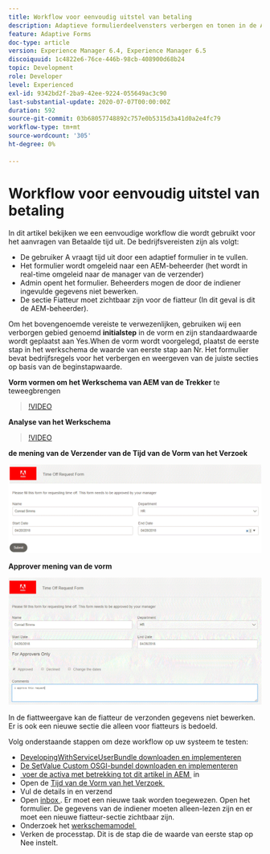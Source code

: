 ```yaml
---
title: Workflow voor eenvoudig uitstel van betaling
description: Adaptieve formulierdeelvensters verbergen en tonen in de AEM-workflow
feature: Adaptive Forms
doc-type: article
version: Experience Manager 6.4, Experience Manager 6.5
discoiquuid: 1c4822e6-76ce-446b-98cb-408900d68b24
topic: Development
role: Developer
level: Experienced
exl-id: 9342bd2f-2ba9-42ee-9224-055649ac3c90
last-substantial-update: 2020-07-07T00:00:00Z
duration: 592
source-git-commit: 03b68057748892c757e0b5315d3a41d0a2e4fc79
workflow-type: tm+mt
source-wordcount: '305'
ht-degree: 0%

---
```


# Workflow voor eenvoudig uitstel van betaling

In dit artikel bekijken we een eenvoudige workflow die wordt gebruikt voor het aanvragen van Betaalde tijd uit. De bedrijfsvereisten zijn als volgt:

* De gebruiker A vraagt tijd uit door een adaptief formulier in te vullen.
* Het formulier wordt omgeleid naar een AEM-beheerder (het wordt in real-time omgeleid naar de manager van de verzender)
* Admin opent het formulier. Beheerders mogen de door de indiener ingevulde gegevens niet bewerken.
* De sectie Fiatteur moet zichtbaar zijn voor de fiatteur (In dit geval is dit de AEM-beheerder).

Om het bovengenoemde vereiste te verwezenlijken, gebruiken wij een verborgen gebied genoemd **initialstep** in de vorm en zijn standaardwaarde wordt geplaatst aan Yes.When de vorm wordt voorgelegd, plaatst de eerste stap in het werkschema de waarde van eerste stap aan Nr. Het formulier bevat bedrijfsregels voor het verbergen en weergeven van de juiste secties op basis van de beginstapwaarde.

**Vorm vormen om het Werkschema van AEM van de Trekker** te teweegbrengen

>[!VIDEO](https://video.tv.adobe.com/v/28406?quality=12&learn=on)

**Analyse van het Werkschema**

>[!VIDEO](https://video.tv.adobe.com/v/28407?quality=12&learn=on)

**de mening van de Verzender van de Tijd van de Vorm van het Verzoek**

![&#x200B; initialstep &#x200B;](assets/initialstep.gif)

**Approver mening van de vorm**

![&#x200B; Approverview &#x200B;](assets/approversview.gif)

In de fiattweergave kan de fiatteur de verzonden gegevens niet bewerken. Er is ook een nieuwe sectie die alleen voor fiatteurs is bedoeld.

Volg onderstaande stappen om deze workflow op uw systeem te testen:
* [DevelopingWithServiceUserBundle downloaden en implementeren](/help/forms/assets/common-osgi-bundles/DevelopingWithServiceUser.jar)
* [De SetValue Custom OSGI-bundel downloaden en implementeren](/help/forms/assets/common-osgi-bundles/SetValueApp.core-1.0-SNAPSHOT.jar)
* [&#x200B; voer de activa met betrekking tot dit artikel in AEM &#x200B;](assets/helpxworkflow.zip) in
* Open de [&#x200B; Tijd van de Vorm van het Verzoek &#x200B;](http://localhost:4502/content/dam/formsanddocuments/helpx/timeoffrequestform/jcr:content?wcmmode=disabled)
* Vul de details in en verzend
* Open [&#x200B; inbox &#x200B;](http://localhost:4502/mnt/overlay/cq/inbox/content/inbox.html). Er moet een nieuwe taak worden toegewezen. Open het formulier. De gegevens van de indiener moeten alleen-lezen zijn en er moet een nieuwe fiatteur-sectie zichtbaar zijn.
* Onderzoek het [&#x200B; werkschemamodel &#x200B;](http://localhost:4502/editor.html/conf/global/settings/workflow/models/helpxworkflow.html)
* Verken de processtap. Dit is de stap die de waarde van eerste stap op Nee instelt.

